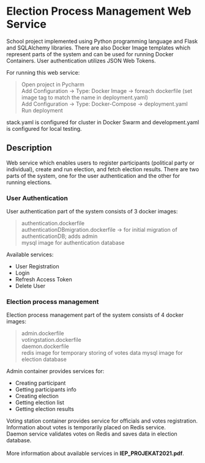 # Election Process Management Web Service

School project implemented using Python programming language and Flask and SQLAlchemy libraries.
There are also Docker Image templates which represent parts of the system and can be used for running Docker Containers.
User authentication utilizes JSON Web Tokens.

For running this web service:
> Open project in Pycharm<br/>
> Add Configuration -> Type: Docker Image -> foreach dockerfile (set image tag to match the name in deployment.yaml)<br/>
> Add Configuration -> Type: Docker-Compose -> deployment.yaml<br/>
> Run deployment

stack.yaml is configured for cluster in Docker Swarm and development.yaml is configured for local testing.

## Description

Web service which enables users to register participants (political party or individual), create and run election, and fetch election results.
There are two parts of the system, one for the user authentication and the other for running elections.

### User Authentication

User authentication part of the system consists of 3 docker images:
> authentication.dockerfile <br/>
> authenticationDBmigration.dockerfile -> for initial migration of authenticationDB; adds admin <br/>
> mysql image for authentication database

Available services:
* User Registration
* Login
* Refresh Access Token
* Delete User

### Election process management

Election process management part of the system consists of 4 docker images:
> admin.dockerfile <br/>
> votingstation.dockerfile <br/>
> daemon.dockerfile <br/>
> redis image for temporary storing of votes data
> mysql image for election database

Admin container provides services for:
* Creating participant
* Getting participants info
* Creating election
* Getting election list
* Getting election results

Voting station container provides service for officials and votes registration.<br/>
Information about votes is temporarily placed on Redis service.<br/>
Daemon service validates votes on Redis and saves data in election database.
<br/><br/>
More information about available services in **IEP_PROJEKAT2021.pdf**.


